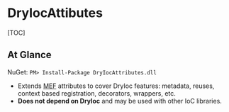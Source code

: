 # DryIocAttibutes

[TOC]

## At Glance

NuGet: `PM> Install-Package DryIocAttributes.dll`

- Extends [MEF](http://msdn.microsoft.com/en-us/library/ee155691(v=vs.110).aspx) attributes to cover DryIoc features: 
metadata, reuses, context based registration, decorators, wrappers, etc.
- __Does not depend on DryIoc__ and may be used with other IoC libraries. 